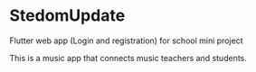 # StedomUpdate
Flutter web app (Login and registration) for school mini project

This is a music app that connects music teachers and students.


